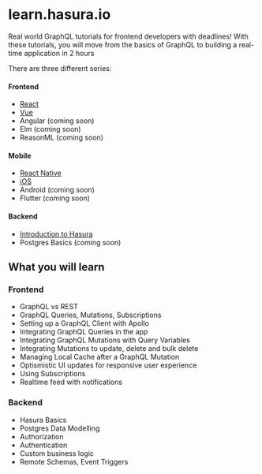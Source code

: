 # learn.hasura.io

Real world GraphQL tutorials for frontend developers with deadlines!
With these tutorials, you will move from the basics of GraphQL to building a real-time application in 2 hours

There are three different series:

#### Frontend

- [React](https://learn.hasura.io/graphql/react)
- [Vue](https://learn.hasura.io/graphql/vue)
- Angular (coming soon)
- Elm (coming soon)
- ReasonML (coming soon)

#### Mobile

- [React Native](https://learn.hasura.io/graphql/react-native)
- [iOS](https://learn.hasura.io/graphql/ios)
- Android (coming soon)
- Flutter (coming soon)

#### Backend

- [Introduction to Hasura](https://learn.hasura.io/graphql/hasura)
- Postgres Basics (coming soon)

## What you will learn

### Frontend
- GraphQL vs REST 
- GraphQL Queries, Mutations, Subscriptions
- Setting up a GraphQL Client with Apollo
- Integrating GraphQL Queries in the app
- Integrating GraphQL Mutations with Query Variables
- Integrating Mutations to update, delete and bulk delete
- Managing Local Cache after a GraphQL Mutation
- Optismistic UI updates for responsive user experience
- Using Subscriptions
- Realtime feed with notifications

### Backend

- Hasura Basics
- Postgres Data Modelling
- Authorization
- Authentication
- Custom business logic
- Remote Schemas, Event Triggers

